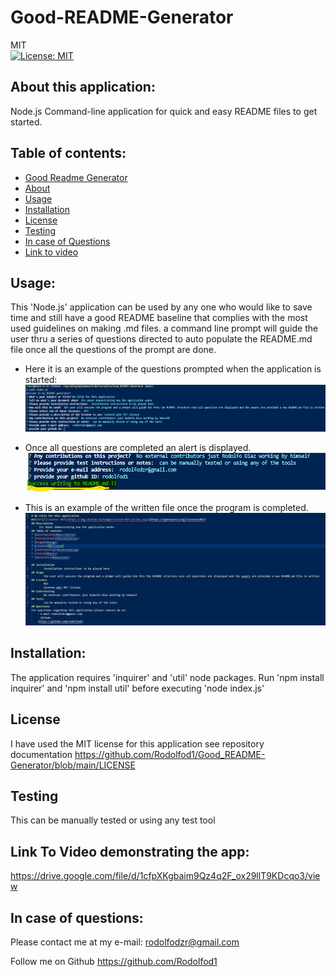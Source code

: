 # **Good-README-Generator**
MIT<br>[![License: MIT](https://img.shields.io/badge/License-MIT-yellow.svg)](https://opensource.org/licenses/MIT)

## About this application:
Node.js Command-line application  for quick and easy README files to get started.

## Table of contents:
* [Good Readme Generator](#good-readme-generator)
* [About](#about-this-application)
* [Usage](#usage)
* [Installation](#installation)
* [License](#license)
* [Testing](#special-testing-instructions)
* [In case of Questions](#in-case-of-questions)
* [Link to video](#link-to-video)

## Usage:
This 'Node.js' application can be used by any one who would like to save time and still have a good README baseline that complies with the most used guidelines on making .md files.
a command line prompt will guide the user thru a series of questions directed to auto populate the README.md file once all the questions of the prompt are done. 

- Here it is an example of the questions prompted when the application is started:
    ![ApplicationStatingImg](assets/promtingQuestions.jpg)

- Once all questions are completed an alert is displayed.
    ![AlertDisplayImg](assets/OnceisDone.jpg)

- This is an example of the written file once the program is completed. 
    ![ResultsImg](assets/Resultwritten.jpg)

## Installation:
The application requires 'inquirer' and 'util' node packages. 
Run 'npm install inquirer' and 'npm install util' before executing 'node index.js'

## License
I have used the MIT license for this application see repository documentation 
<https://github.com/Rodolfod1/Good_README-Generator/blob/main/LICENSE>

## Testing
This can be manually tested or using any test tool

## Link To Video demonstrating the app:
<https://drive.google.com/file/d/1cfpXKgbaim9Qz4q2F_ox29llT9KDcqo3/view>

## In case of questions:
Please contact me at my e-mail: 
rodolfodzr@gmail.com

Follow me on Github
<https://github.com/Rodolfod1>




